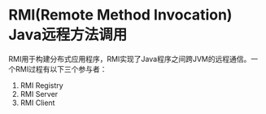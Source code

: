 # RMI(Remote Method Invocation) Java远程方法调用

RMI用于构建分布式应用程序，RMI实现了Java程序之间跨JVM的远程通信。一个RMI过程有以下三个参与者：
1. RMI Registry
2. RMI Server
3. RMI Client